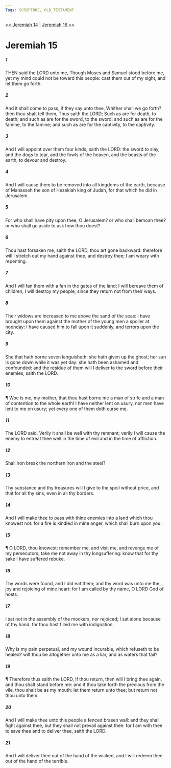 ```yaml
---
Tags: SCRIPTURE, OLD_TESTAMENT
---
```


[<< Jeremiah 14](OLD_TESTAMENT/24_Jeremiah/Jeremiah_14.md) | [Jeremiah 16 >>](OLD_TESTAMENT/24_Jeremiah/Jeremiah_16.md)

# Jeremiah 15

##### 1

THEN said the LORD unto me, Though Moses and Samuel stood before me, yet my mind could not be toward this people: cast them out of my sight, and let them go forth.

##### 2

And it shall come to pass, if they say unto thee, Whither shall we go forth? then thou shalt tell them, Thus saith the LORD; Such as are for death, to death; and such as are for the sword, to the sword; and such as are for the famine, to the famine; and such as are for the captivity, to the captivity.

##### 3

And I will appoint over them four kinds, saith the LORD: the sword to slay, and the dogs to tear, and the fowls of the heaven, and the beasts of the earth, to devour and destroy.

##### 4

And I will cause them to be removed into all kingdoms of the earth, because of Manasseh the son of Hezekiah king of Judah, for that which he did in Jerusalem.

##### 5

For who shall have pity upon thee, O Jerusalem? or who shall bemoan thee? or who shall go aside to ask how thou doest?

##### 6

Thou hast forsaken me, saith the LORD, thou art gone backward: therefore will I stretch out my hand against thee, and destroy thee; I am weary with repenting.

##### 7

And I will fan them with a fan in the gates of the land; I will bereave them of children, I will destroy my people, since they return not from their ways.

##### 8

Their widows are increased to me above the sand of the seas: I have brought upon them against the mother of the young men a spoiler at noonday: I have caused him to fall upon it suddenly, and terrors upon the city.

##### 9

She that hath borne seven languisheth: she hath given up the ghost; her sun is gone down while it was yet day: she hath been ashamed and confounded: and the residue of them will I deliver to the sword before their enemies, saith the LORD.

##### 10

¶ Woe is me, my mother, that thou hast borne me a man of strife and a man of contention to the whole earth! I have neither lent on usury, nor men have lent to me on usury; yet every one of them doth curse me.

##### 11

The LORD said, Verily it shall be well with thy remnant; verily I will cause the enemy to entreat thee well in the time of evil and in the time of affliction.

##### 12

Shall iron break the northern iron and the steel?

##### 13

Thy substance and thy treasures will I give to the spoil without price, and that for all thy sins, even in all thy borders.

##### 14

And I will make thee to pass with thine enemies into a land which thou knowest not: for a fire is kindled in mine anger, which shall burn upon you.

##### 15

¶ O LORD, thou knowest: remember me, and visit me, and revenge me of my persecutors; take me not away in thy longsuffering: know that for thy sake I have suffered rebuke.

##### 16

Thy words were found, and I did eat them; and thy word was unto me the joy and rejoicing of mine heart: for I am called by thy name, O LORD God of hosts.

##### 17

I sat not in the assembly of the mockers, nor rejoiced; I sat alone because of thy hand: for thou hast filled me with indignation.

##### 18

Why is my pain perpetual, and my wound incurable, which refuseth to be healed? wilt thou be altogether unto me as a liar, and as waters that fail?

##### 19

¶ Therefore thus saith the LORD, If thou return, then will I bring thee again, and thou shalt stand before me: and if thou take forth the precious from the vile, thou shalt be as my mouth: let them return unto thee; but return not thou unto them.

##### 20

And I will make thee unto this people a fenced brasen wall: and they shall fight against thee, but they shall not prevail against thee: for I am with thee to save thee and to deliver thee, saith the LORD.

##### 21

And I will deliver thee out of the hand of the wicked, and I will redeem thee out of the hand of the terrible.

